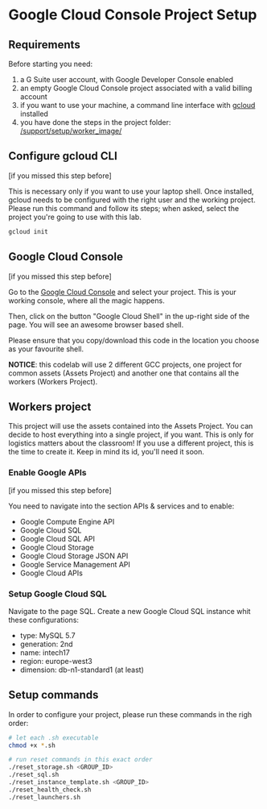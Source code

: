 # Google Cloud Console Project Setup

## Requirements

Before starting you need:
1. a G Suite user account, with Google Developer Console enabled
1. an empty Google Cloud Console project associated with a valid billing account
1. if you want to use your machine, a command line interface with [gcloud](https://cloud.google.com/sdk/downloads) installed
1. you have done the steps in the project folder: [/support/setup/worker_image/](../worker_image/)

## Configure gcloud CLI

[if you missed this step before]

This is necessary only if you want to use your laptop shell. Once installed, gcloud needs to be configured with the right user and the working project.
Please run this command and follow its steps; when asked, select the project you're going to use with this lab.

```bash
gcloud init
```

## Google Cloud Console

[if you missed this step before]

Go to the [Google Cloud Console](https://cloud.google.com/consoele) and select your project. This is your working console, where all the magic happens.

Then, click on the button "Google Cloud Shell" in the up-right side of the page. You will see an awesome browser based shell. 

Please ensure that you copy/download this code in the location you choose as your favourite shell.

**NOTICE**: this codelab will use 2 different GCC projects, one project for common assets (Assets Project) and another one that contains all the workers (Workers Project).

## Workers project

This project will use the assets contained into the Assets Project. You can decide to host everything into a single project, if you want. This is only for logistics matters about the classroom! If you use a different project, this is the time to create it. Keep in mind its id, you'll need it soon.

### Enable Google APIs

[if you missed this step before]

You need to navigate into the section APIs & services and to enable:

* Google Compute Engine API
* Google Cloud SQL
* Google Cloud SQL API
* Google Cloud Storage
* Google Cloud Storage JSON API
* Google Service Management API
* Google Cloud APIs

### Setup Google Cloud SQL

Navigate to the page SQL. Create a new Google Cloud SQL instance whit these configurations:

* type: MySQL 5.7
* generation: 2nd
* name: intech17
* region: europe-west3
* dimension: db-n1-standard1 (at least)

## Setup commands

In order to configure your project, please run these commands in the righ order:

```bash
# let each .sh executable
chmod +x *.sh

# run reset commands in this exact order
./reset_storage.sh <GROUP_ID>
./reset_sql.sh
./reset_instance_template.sh <GROUP_ID>
./reset_health_check.sh
./reset_launchers.sh
```